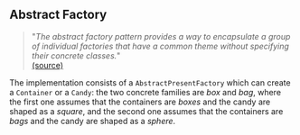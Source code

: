 ## Abstract Factory

> "*The abstract factory pattern provides a way to encapsulate a group of individual factories that have a common theme
without specifying their concrete classes.*"<br>
[(source)](http://en.wikipedia.org/wiki/Abstract_factory_pattern#cite_note-abstract_factory-1)

The implementation consists of a `AbstractPresentFactory` which can create a `Container` or a `Candy`: the two concrete families
are *box* and *bag*, where the first one assumes that the containers are *boxes* and the candy are shaped as a <i>square</i>,
and the second one assumes that the containers are *bags* and the candy are shaped as a *sphere*.
